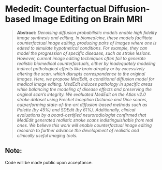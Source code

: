 # Mededit: Counterfactual Diffusion-based Image Editing on Brain MRI
> **Abstract:** *Denoising diffusion probabilistic models enable high fidelity image synthesis and editing. In biomedicine, these models facilitate counterfactual image editing, producing pairs of images where one is edited to simulate hypothetical conditions. For example, they can model the progression of specific diseases, such as stroke lesions. However, current image editing techniques often fail to generate realistic biomedical counterfactuals, either by inadequately modeling indirect pathological effects like brain atrophy or by excessively altering the scan, which disrupts correspondence to the original images. Here, we propose MedEdit, a conditional diffusion model for medical image editing. MedEdit induces pathology in specific areas while balancing the modeling of disease effects and preserving the original scan’s integrity. We evaluated MedEdit on the Atlas v2.0 stroke dataset using Frechet Inception Distance and Dice scores, outperforming state-of-the-art diffusion-based methods such as Palette (by 45%) and SDEdit (by 61%). Additionally, clinical evaluations by a board-certified neuroradiologist confirmed that MedEdit generated realistic stroke scans indistinguishable from real ones. We believe this work will enable counterfactual image editing research to further advance the development of realistic and clinically useful imaging tools.* 

## Note: 
Code will be made public upon acceptance.

